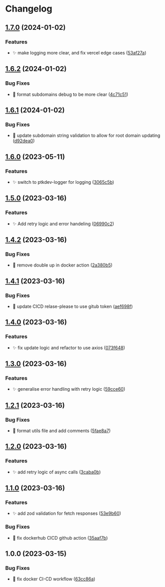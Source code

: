 # Changelog

## [1.7.0](https://github.com/jacobgad/vercel-ddns/compare/v1.6.2...v1.7.0) (2024-01-02)


### Features

* :sparkles: make logging more clear, and fix vercel edge cases ([53af27a](https://github.com/jacobgad/vercel-ddns/commit/53af27a2a7f847d74f9d114189b09608d2cf0806))

## [1.6.2](https://github.com/jacobgad/vercel-ddns/compare/v1.6.1...v1.6.2) (2024-01-02)


### Bug Fixes

* :bug: format subdomains debug to be more clear ([4c71c51](https://github.com/jacobgad/vercel-ddns/commit/4c71c51314b62b0095de1822cab3f303d447e618))

## [1.6.1](https://github.com/jacobgad/vercel-ddns/compare/v1.6.0...v1.6.1) (2024-01-02)


### Bug Fixes

* :bug: update subdomain string validation to allow for root domain updating ([d92dea0](https://github.com/jacobgad/vercel-ddns/commit/d92dea0da50166c695f4f5eefeb62b99b69cfed3))

## [1.6.0](https://github.com/jacobgad/vercel-ddns/compare/v1.5.0...v1.6.0) (2023-05-11)


### Features

* :sparkles: switch to ptkdev-logger for logging ([3065c5b](https://github.com/jacobgad/vercel-ddns/commit/3065c5b022c3257384264dc35b926d9d2791288d))

## [1.5.0](https://github.com/jacobgad/vercel-ddns/compare/v1.4.2...v1.5.0) (2023-03-16)


### Features

* :sparkles: Add retry logic and error handeling ([06990c2](https://github.com/jacobgad/vercel-ddns/commit/06990c26beacf93e16a1e4a9f8bbfb06e0b68996))

## [1.4.2](https://github.com/jacobgad/vercel-ddns/compare/v1.4.1...v1.4.2) (2023-03-16)


### Bug Fixes

* :bug: remove double up in docker action ([2a380b5](https://github.com/jacobgad/vercel-ddns/commit/2a380b5c078284eea6e37c7f26714f4d7f194432))

## [1.4.1](https://github.com/jacobgad/vercel-ddns/compare/v1.4.0...v1.4.1) (2023-03-16)


### Bug Fixes

* :bug: update CICD relase-please to use gitub token ([aef698f](https://github.com/jacobgad/vercel-ddns/commit/aef698f3bfaff5361a8c7e49aeb8d329eb5a0685))

## [1.4.0](https://github.com/jacobgad/vercel-ddns/compare/v1.3.0...v1.4.0) (2023-03-16)


### Features

* :sparkles: fix update logic and refactor to use axios ([073f648](https://github.com/jacobgad/vercel-ddns/commit/073f648f46d362178d1187e3592bed37b23c6f64))

## [1.3.0](https://github.com/jacobgad/vercel-ddns/compare/v1.2.1...v1.3.0) (2023-03-16)


### Features

* :sparkles: generalise error handling with retry logic ([59cce60](https://github.com/jacobgad/vercel-ddns/commit/59cce609e341f7afa8874dea273f4498d0763518))

## [1.2.1](https://github.com/jacobgad/vercel-ddns/compare/v1.2.0...v1.2.1) (2023-03-16)


### Bug Fixes

* :bug: format utils file and add comments ([5fae8a7](https://github.com/jacobgad/vercel-ddns/commit/5fae8a71cb27c1fc6c2e5e6e7028a03d96c126b5))

## [1.2.0](https://github.com/jacobgad/vercel-ddns/compare/v1.1.0...v1.2.0) (2023-03-16)


### Features

* :sparkles: add retry logic of async calls ([3caba0b](https://github.com/jacobgad/vercel-ddns/commit/3caba0b5df917d5fc0620dccbc0459275b4b19ec))

## [1.1.0](https://github.com/jacobgad/vercel-ddns/compare/v1.0.0...v1.1.0) (2023-03-16)


### Features

* :sparkles: add zod validation for fetch responses ([53e9b60](https://github.com/jacobgad/vercel-ddns/commit/53e9b6079e51c1c806e9e633ec8776c154f5c8cd))


### Bug Fixes

* :bug: fix dockerhub CICD github action ([35aaf7b](https://github.com/jacobgad/vercel-ddns/commit/35aaf7b9eb0ef8ffb7ef6d4760ef4e05993b62ca))

## 1.0.0 (2023-03-15)


### Bug Fixes

* :bug: fix docker CI-CD workflow ([63cc86a](https://github.com/jacobgad/vercel-ddns/commit/63cc86a6e177641e95593da1c262a03cb746bc9b))
